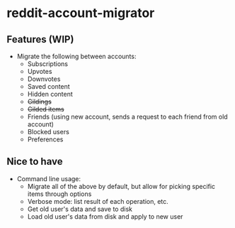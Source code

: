 # reddit-account-migrator

## Features (WIP)

- Migrate the following between accounts:
  - Subscriptions
  - Upvotes
  - Downvotes
  - Saved content
  - Hidden content
  - ~~Gildings~~
  - ~~Gilded items~~
  - Friends (using new account, sends a request to each friend from old account)
  - Blocked users
  - Preferences
  
## Nice to have

- Command line usage:
  - Migrate all of the above by default, but allow for picking specific items through options
  - Verbose mode: list result of each operation, etc.
  - Get old user's data and save to disk
  - Load old user's data from disk and apply to new user
